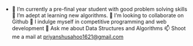 - 🔭 I’m currently a pre-final year student with good problem solving skills
🌱 I’m adept at learning new algorithms.
👯 I’m looking to collaborate on Github
🤔 I indulge myself in competitive programming and web development
💬 Ask me about Data Structures and Algorithms
📫 Shoot me a mail at priyanshusahoo1621@gmail.com
